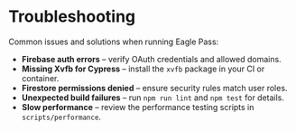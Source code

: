 # Troubleshooting

Common issues and solutions when running Eagle Pass:

- **Firebase auth errors** – verify OAuth credentials and allowed domains.
- **Missing Xvfb for Cypress** – install the `xvfb` package in your CI or container.
- **Firestore permissions denied** – ensure security rules match user roles.
- **Unexpected build failures** – run `npm run lint` and `npm test` for details.
- **Slow performance** – review the performance testing scripts in `scripts/performance`.
